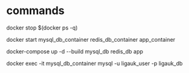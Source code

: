 # commands

docker stop $(docker ps -q)


docker start mysql_db_container redis_db_container app_container


docker-compose up -d --build mysql_db redis_db app

docker exec -it mysql_db_container mysql -u ligauk_user -p ligauk_db

